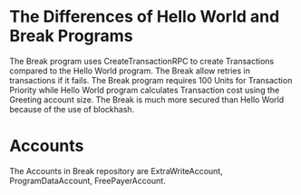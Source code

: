 # The Differences of Hello World and Break Programs

The Break program uses CreateTransactionRPC to create Transactions compared to the Hello World program.
The Break allow retries in transactions if it fails.
The Break program requires 100 Units for Transaction Priority while Hello World program calculates Transaction cost using the Greeting account size.
The Break is much more secured than Hello World because of the use of blockhash.


# Accounts
The Accounts in Break repository are ExtraWriteAccount, ProgramDataAccount, FreePayerAccount.

